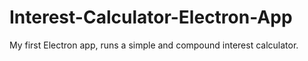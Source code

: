# Interest-Calculator-Electron-App
My first Electron app, runs a simple and compound interest calculator.
